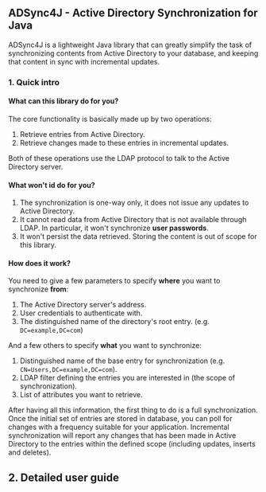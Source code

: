 ## ADSync4J - Active Directory Synchronization for Java

ADSync4J is a lightweight Java library that can greatly simplify the task of synchronizing contents from Active Directory to your database, and keeping that content in sync with incremental updates.

### 1. Quick intro
#### What can this library do for you?

The core functionality is basically made up by two operations:

1. Retrieve entries from Active Directory.
2. Retrieve changes made to these entries in incremental updates.

Both of these operations use the LDAP protocol to talk to the Active Directory server.

#### What won't id do for you?

1. The synchronization is one-way only, it does not issue any updates to Active Directory.
2. It cannot read data from Active Directory that is not available through LDAP. In particular, it won't synchronize **user passwords**.
3. It won't persist the data retrieved. Storing the content is out of scope for this library. 

#### How does it work?

You need to give a few parameters to specify **where** you want to synchronize **from**:

1. The Active Directory server's address.
2. User credentials to authenticate with.
3. The distinguished name of the directory's root entry. (e.g. `DC=example,DC=com`)

And a few others to specify **what** you want to synchronize:

1. Distinguished name of the base entry for synchronization (e.g. `CN=Users,DC=example,DC=com`). 
2. LDAP filter defining the entries you are interested in (the scope of synchronization).
3. List of attributes you want to retrieve.

After having all this information, the first thing to do is a full synchronization. Once the initial set of entries are stored in database, you can poll for changes with a frequency suitable for your application. Incremental synchronization will report any changes that has been made in Active Directory to the entries within the defined scope (including updates, inserts and deletes).

## 2. Detailed user guide



